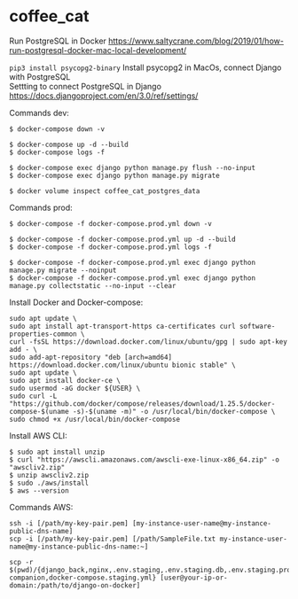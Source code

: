 # coffee_cat

Run PostgreSQL in Docker https://www.saltycrane.com/blog/2019/01/how-run-postgresql-docker-mac-local-development/


```pip3 install psycopg2-binary``` Install psycopg2 in MacOs, connect Django with PostgreSQL  
Settting to connect PostgreSQL in Django https://docs.djangoproject.com/en/3.0/ref/settings/

Commands dev:
```
$ docker-compose down -v

$ docker-compose up -d --build
$ docker-compose logs -f

$ docker-compose exec django python manage.py flush --no-input
$ docker-compose exec django python manage.py migrate

$ docker volume inspect coffee_cat_postgres_data
```

Commands prod:
```
$ docker-compose -f docker-compose.prod.yml down -v

$ docker-compose -f docker-compose.prod.yml up -d --build
$ docker-compose -f docker-compose.prod.yml logs -f

$ docker-compose -f docker-compose.prod.yml exec django python manage.py migrate --noinput
$ docker-compose -f docker-compose.prod.yml exec django python manage.py collectstatic --no-input --clear
```

Install Docker and Docker-compose:
```
sudo apt update \
sudo apt install apt-transport-https ca-certificates curl software-properties-common \
curl -fsSL https://download.docker.com/linux/ubuntu/gpg | sudo apt-key add - \
sudo add-apt-repository "deb [arch=amd64] https://download.docker.com/linux/ubuntu bionic stable" \
sudo apt update \
sudo apt install docker-ce \
sudo usermod -aG docker ${USER} \
sudo curl -L "https://github.com/docker/compose/releases/download/1.25.5/docker-compose-$(uname -s)-$(uname -m)" -o /usr/local/bin/docker-compose \
sudo chmod +x /usr/local/bin/docker-compose
```

Install AWS CLI:
```
$ sudo apt install unzip
$ curl "https://awscli.amazonaws.com/awscli-exe-linux-x86_64.zip" -o "awscliv2.zip"
$ unzip awscliv2.zip
$ sudo ./aws/install
$ aws --version
```

Commands AWS:
```
ssh -i [/path/my-key-pair.pem] [my-instance-user-name@my-instance-public-dns-name]
scp -i [/path/my-key-pair.pem] [/path/SampleFile.txt my-instance-user-name@my-instance-public-dns-name:~]

scp -r $(pwd)/{django_back,nginx,.env.staging,.env.staging.db,.env.staging.proxy-companion,docker-compose.staging.yml} [user@your-ip-or-domain:/path/to/django-on-docker]
```